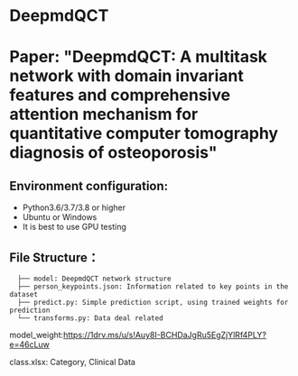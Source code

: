 # DeepmdQCT
# Paper: "DeepmdQCT: A multitask network with domain invariant features and comprehensive attention mechanism for quantitative computer tomography diagnosis of osteoporosis"

## Environment configuration:
* Python3.6/3.7/3.8 or higher
* Ubuntu or Windows
* It is best to use GPU testing

## File Structure：
```
  ├── model: DeepmdQCT network structure
  ├── person_keypoints.json: Information related to key points in the dataset
  ├── predict.py: Simple prediction script, using trained weights for prediction
  └── transforms.py: Data deal related
```
model_weight:https://1drv.ms/u/s!Auy8I-BCHDaJgRu5EgZjYlRf4PLY?e=46cLuw

class.xlsx: Category, Clinical Data














